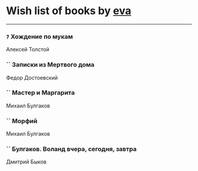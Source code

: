 # Wish list of books by [eva](https://plus.google.com/u/0/111656270551033014778/)
---

### `7` Хождение по мукам
Алексей Толстой

### `` Записки из Мертвого дома
Федор Достоевский

### `` Мастер и Маргарита
Михаил Булгаков

### `` Морфий
Михаил Булгаков

### `` Булгаков. Воланд вчера, сегодня, завтра
Дмитрий Быков

